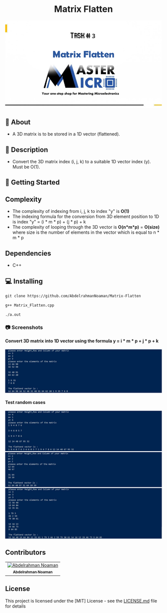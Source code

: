 <div align="center">

# Matrix Flatten

 <img src="screenshots/task3.jpg">
 
</div>

## 📙 About
* A 3D matrix is to be stored in a 1D vector (flattened).
## 📝 Description
* Convert the 3D matrix index (i, j, k) to a suitable 1D vector index (y). Must be O(1).

## 🏁 Getting Started

## Complexity

- The complexity of indexing from i, j, k to index "y" is **O(1)**
- The indexing formula for the conversion from 3D element position to 1D is index "y" = (i * m * p) + (j * p) + k
- The complexity of looping through the 3D vector is **O(n\*m\*p)** = **O(size)** where size is the number of 
  elements in the vector which is equal to n * m * p

## Dependencies

* C++

## 💻 Installing

```
git clone https://github.com/AbdelrahmanNoaman/Matrix-Flatten
```

```
g++ Matrix_Flatten.cpp
```

```
./a.out
```

### 📷 Screenshots


#### Convert 3D matrix into 1D vector using the formula y = i * m * p + j * p + k
![start](Screenshots/Test1.jpeg)

#### Test random cases
![start](Screenshots/Test2.jpeg)
![start](Screenshots/Test3.jpeg)
![start](Screenshots/Test4.jpeg)


## Contributors

<table>
<tr>
<td align="center">
<a href="https://github.com/AbdelrahmanNoaman" target="_blank">
<img src="https://avatars.githubusercontent.com/u/76150639?v=4" width="150px;" alt="Abdelrahman Noaman"/><br /><sub><b>Abdelrahman Noaman</b></sub></a><br />
</td>
</tr>
 </table>

## License

This project is licensed under the [MIT] License - see the [LICENSE.md](LICENSE) file for details
